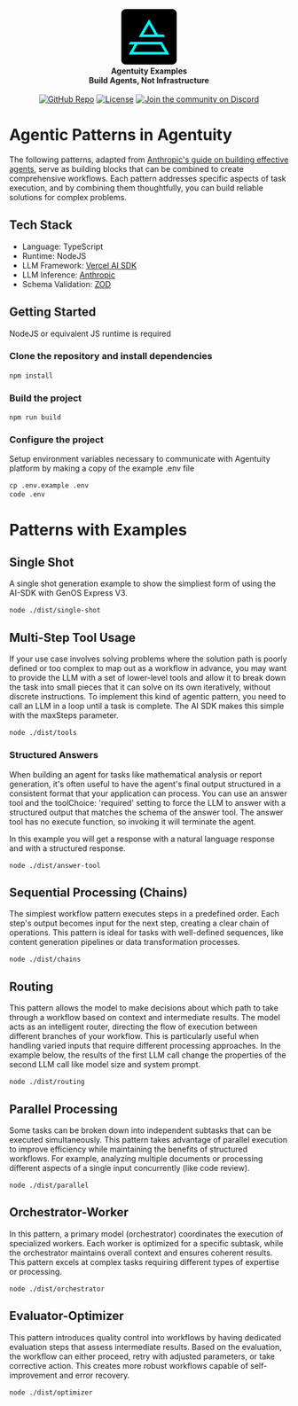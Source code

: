 <div align="center">
    <img src="../.github/Agentuity.png" alt="Agentuity" width="100"/> <br/>
    <strong>Agentuity Examples</strong> <br/>
    <strong>Build Agents, Not Infrastructure</strong> <br/>
<br />
<a href="https://github.com/agentuity/examples"><img alt="GitHub Repo" src="https://img.shields.io/badge/GitHub-Examples-blue"></a>
<a href="https://github.com/agentuity/examples/blob/main/LICENSE.md"><img alt="License" src="https://badgen.now.sh/badge/license/Apache-2.0"></a>
<a href="https://discord.gg/vtn3hgUfuc"><img alt="Join the community on Discord" src="https://img.shields.io/discord/1332974865371758646.svg?style=flat"></a>
</div>
</div>

# Agentic Patterns in Agentuity

The following patterns, adapted from [Anthropic's guide on building effective agents](https://www.anthropic.com/research/building-effective-agents), serve as building blocks that can be combined to create comprehensive workflows. Each pattern addresses specific aspects of task execution, and by combining them thoughtfully, you can build reliable solutions for complex problems.

## Tech Stack

- Language: TypeScript
- Runtime: NodeJS
- LLM Framework: [Vercel AI SDK](https://sdk.vercel.ai/)
- LLM Inference: [Anthropic](https://www.anthropic.com/)
- Schema Validation: [ZOD](https://zod.dev/)

## Getting Started

NodeJS or equivalent JS runtime is required

### Clone the repository and install dependencies

```
npm install
```

### Build the project

```
npm run build
```

### Configure the project

Setup environment variables necessary to communicate with Agentuity platform by making a copy of the example .env file

```
cp .env.example .env
code .env
```

# Patterns with Examples

## Single Shot

A single shot generation example to show the simpliest form of using the AI-SDK with GenOS Express V3.

```
node ./dist/single-shot
```

## Multi-Step Tool Usage

If your use case involves solving problems where the solution path is poorly defined or too complex to map out as a workflow in advance, you may want to provide the LLM with a set of lower-level tools and allow it to break down the task into small pieces that it can solve on its own iteratively, without discrete instructions. To implement this kind of agentic pattern, you need to call an LLM in a loop until a task is complete. The AI SDK makes this simple with the maxSteps parameter.

```
node ./dist/tools
```

### Structured Answers

When building an agent for tasks like mathematical analysis or report generation, it's often useful to have the agent's final output structured in a consistent format that your application can process. You can use an answer tool and the toolChoice: 'required' setting to force the LLM to answer with a structured output that matches the schema of the answer tool. The answer tool has no execute function, so invoking it will terminate the agent.

In this example you will get a response with a natural language response and with a structured response.

```
node ./dist/answer-tool
```

## Sequential Processing (Chains)

The simplest workflow pattern executes steps in a predefined order. Each step's output becomes input for the next step, creating a clear chain of operations. This pattern is ideal for tasks with well-defined sequences, like content generation pipelines or data transformation processes.

```
node ./dist/chains
```

## Routing

This pattern allows the model to make decisions about which path to take through a workflow based on context and intermediate results. The model acts as an intelligent router, directing the flow of execution between different branches of your workflow. This is particularly useful when handling varied inputs that require different processing approaches. In the example below, the results of the first LLM call change the properties of the second LLM call like model size and system prompt.

```
node ./dist/routing
```

## Parallel Processing

Some tasks can be broken down into independent subtasks that can be executed simultaneously. This pattern takes advantage of parallel execution to improve efficiency while maintaining the benefits of structured workflows. For example, analyzing multiple documents or processing different aspects of a single input concurrently (like code review).

```
node ./dist/parallel
```

## Orchestrator-Worker

In this pattern, a primary model (orchestrator) coordinates the execution of specialized workers. Each worker is optimized for a specific subtask, while the orchestrator maintains overall context and ensures coherent results. This pattern excels at complex tasks requiring different types of expertise or processing.

```
node ./dist/orchestrator
```

## Evaluator-Optimizer

This pattern introduces quality control into workflows by having dedicated evaluation steps that assess intermediate results. Based on the evaluation, the workflow can either proceed, retry with adjusted parameters, or take corrective action. This creates more robust workflows capable of self-improvement and error recovery.

```
node ./dist/optimizer
```
